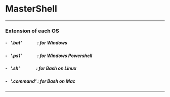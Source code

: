# MasterShell

- - -
### Extension of each OS

##### - &nbsp; '.bat' &nbsp;&emsp;&emsp;&emsp;: for Windows
##### - &nbsp; '.ps1' &nbsp;&emsp;&emsp;&emsp;: for Windows Powershell
##### - &nbsp; '.sh' &nbsp;&nbsp;&emsp;&emsp;&emsp;: for Bash on Linux
##### - &nbsp; '.command' : for Bash on Mac

***
